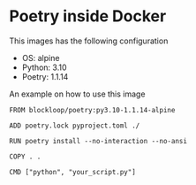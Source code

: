 Poetry inside Docker
====================

This images has the following configuration

- OS: alpine
- Python: 3.10
- Poetry: 1.1.14

An example on how to use this image

```
FROM blockloop/poetry:py3.10-1.1.14-alpine

ADD poetry.lock pyproject.toml ./

RUN poetry install --no-interaction --no-ansi

COPY . .

CMD ["python", "your_script.py"]
```
